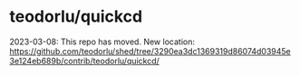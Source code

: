 # teodorlu/quickcd

2023-03-08: This repo has moved.
New location: https://github.com/teodorlu/shed/tree/3290ea3dc1369319d86074d03945e3e124eb689b/contrib/teodorlu/quickcd/
